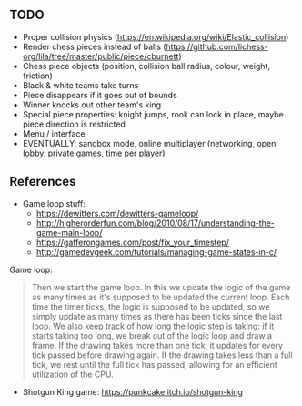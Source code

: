 ## TODO
* Proper collision physics (<https://en.wikipedia.org/wiki/Elastic_collision>)
* Render chess pieces instead of balls (<https://github.com/lichess-org/lila/tree/master/public/piece/cburnett>)
* Chess piece objects (position, collision ball radius, colour, weight, friction)
* Black & white teams take turns
* Piece disappears if it goes out of bounds
* Winner knocks out other team's king
* Special piece properties: knight jumps, rook can lock in place, maybe piece direction is restricted
* Menu / interface
* EVENTUALLY: sandbox mode, online multiplayer (networking, open lobby, private games, time per player)

## References
* Game loop stuff:
  - <https://dewitters.com/dewitters-gameloop/>
  - <http://higherorderfun.com/blog/2010/08/17/understanding-the-game-main-loop/>
  - <https://gafferongames.com/post/fix_your_timestep/>
  - <http://gamedevgeek.com/tutorials/managing-game-states-in-c/>

Game loop:

> Then we start the game loop. In this we update the logic of the game as many times as it's supposed to be updated the current loop. Each time the timer ticks, the logic is supposed to be updated, so we simply update as many times as there has been ticks since the last loop. We also keep track of how long the logic step is taking: if it starts taking too long, we break out of the logic loop and draw a frame. If the drawing takes more than one tick, it updates for every tick passed before drawing again. If the drawing takes less than a full tick, we rest until the full tick has passed, allowing for an efficient utilization of the CPU. 
* Shotgun King game: <https://punkcake.itch.io/shotgun-king>
